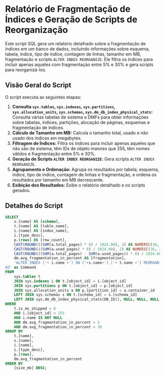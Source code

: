 # Relatório de Fragmentação de Índices e Geração de Scripts de Reorganização

Este script SQL gera um relatório detalhado sobre a fragmentação de índices em um banco de dados, incluindo informações sobre esquema, tabela, índice, tipo de índice, contagem de linhas, tamanho em MB, fragmentação e scripts `ALTER INDEX REORGANIZE`. Ele filtra os índices para incluir apenas aqueles com fragmentação entre 5% e 30% e gera scripts para reorganizá-los.

## Visão Geral do Script

O script executa as seguintes etapas:

1.  **Consulta `sys.tables`, `sys.indexes`, `sys.partitions`, `sys.allocation_units`, `sys.schemas`, `sys.dm_db_index_physical_stats`:** Consulta várias tabelas de sistema e DMFs para obter informações sobre tabelas, índices, partições, alocação de páginas, esquemas e fragmentação de índices.
2.  **Cálculo de Tamanho em MB:** Calcula o tamanho total, usado e não usado dos índices em megabytes.
3.  **Filtragem de Índices:** Filtra os índices para incluir apenas aqueles que não são de sistema, têm IDs de objeto maiores que 255, têm nomes válidos e fragmentação entre 5% e 30%.
4.  **Geração de Scripts `ALTER INDEX REORGANIZE`:** Gera scripts `ALTER INDEX REORGANIZE`.
5.  **Agrupamento e Ordenação:** Agrupa os resultados por tabela, esquema, índice, tipo de índice, contagem de linhas e fragmentação, e ordena os resultados por tamanho em MB decrescente.
6.  **Exibição dos Resultados:** Exibe o relatório detalhado e os scripts gerados.

## Detalhes do Script

```sql
SELECT
    s.[name] AS [schema],
    t.[name] AS [table_name],
    i.[name] AS [index_name],
    i.[type_desc],
    p.[rows] AS [row_count],
    CAST(ROUND(((SUM(a.total_pages) * 8) / 1024.00), 2) AS NUMERIC(36, 2)) AS [size_mb],
    CAST(ROUND(((SUM(a.used_pages) * 8) / 1024.00), 2) AS NUMERIC(36, 2)) AS [used_mb],
    CAST(ROUND(((SUM(a.total_pages) - SUM(a.used_pages)) * 8) / 1024.00, 2) AS NUMERIC(36, 2)) AS [unused_mb],
    dm.avg_fragmentation_in_percent AS [fragmentation],
    'ALTER INDEX ['+ i.name +'] ON ['+s.name+'].['+ t.name +'] REORGANIZE
GO' as Command
FROM
    sys.tables t
    JOIN sys.indexes i ON t.[object_id] = i.[object_id]
    JOIN sys.partitions p ON t.[object_id] = p.[object_id]
    JOIN sys.allocation_units a ON p.[partition_id] = a.container_id
    LEFT JOIN sys.schemas s ON t.[schema_id] = s.[schema_id]
    LEFT JOIN sys.dm_db_index_physical_stats(DB_ID(), NULL, NULL, NULL, NULL) dm ON t.[object_id] = dm.[object_id] AND i.[index_id] = dm.[index_id]
WHERE
    t.is_ms_shipped = 0
    AND i.[object_id] > 255
    AND i.name IS NOT NULL
    AND dm.avg_fragmentation_in_percent > 5
    AND dm.avg_fragmentation_in_percent < 30
GROUP BY
    t.[name],
    s.[name],
    i.[name],
    i.[type_desc],
    p.[rows],
    dm.avg_fragmentation_in_percent
ORDER BY
    [size_mb] DESC;
